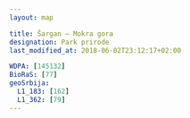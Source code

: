 ```yaml
---
layout: map

title: Šargan – Mokra gora
designation: Park prirode
last_modified_at: 2018-06-02T23:12:17+02:00

WDPA: [145132]
BioRaS: [77]
geoSrbija:
  L1_183: [162]
  L1_362: [79]
---
```


